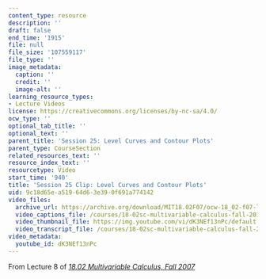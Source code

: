 ```yaml
---
content_type: resource
description: ''
draft: false
end_time: '1915'
file: null
file_size: '107559117'
file_type: ''
image_metadata:
  caption: ''
  credit: ''
  image-alt: ''
learning_resource_types:
- Lecture Videos
license: https://creativecommons.org/licenses/by-nc-sa/4.0/
ocw_type: ''
optional_tab_title: ''
optional_text: ''
parent_title: 'Session 25: Level Curves and Contour Plots'
parent_type: CourseSection
related_resources_text: ''
resource_index_text: ''
resourcetype: Video
start_time: '940'
title: 'Session 25 Clip: Level Curves and Contour Plots'
uid: 9c18d65e-a519-64d6-3e39-0f691a774142
video_files:
  archive_url: https://archive.org/download/MIT18.02F07/ocw-18_02-f07-lec08_300k.mp4
  video_captions_file: /courses/18-02sc-multivariable-calculus-fall-2010/dK3NEf13nPc_captions.vtt
  video_thumbnail_file: https://img.youtube.com/vi/dK3NEf13nPc/default.jpg
  video_transcript_file: /courses/18-02sc-multivariable-calculus-fall-2010/dK3NEf13nPc_transcript.pdf
video_metadata:
  youtube_id: dK3NEf13nPc
---
```

From Lecture 8 of [_18.02 Multivariable Calculus, Fall 2007_](/courses/18-02-multivariable-calculus-fall-2007/video_galleries/video-lectures)